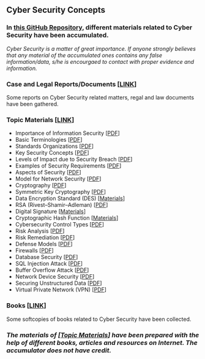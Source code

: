 ## Cyber Security Concepts 

### In [this GitHub Repository](https://github.com/MdSiamAnsary/Cyber-Security-Concepts), different materials related to Cyber Security have been accumulated. 
_Cyber Security is a matter of great importance. If anyone strongly believes that any material of the accumulated ones contains any false information/data, s/he is encourgaed to contact with proper evidence and information._

### Case and Legal Reports/Documents [[LINK](https://github.com/MdSiamAnsary/Cyber-Security-Concepts/tree/main/Case%20and%20Legal%20Reports)]
Some reports on Cyber Security related matters, regal and law documents have been gathered. 

### Topic Materials [[LINK](https://github.com/MdSiamAnsary/Cyber-Security-Concepts/tree/main/Topic%20Materials)]
- Importance of Information Security [[PDF](https://github.com/MdSiamAnsary/Cyber-Security-Concepts/blob/main/Topic%20Materials/Importance%20of%20Information%20Security.pdf)]
- Basic Terminologies [[PDF](https://github.com/MdSiamAnsary/Cyber-Security-Concepts/blob/main/Topic%20Materials/Terminologies.pdf)]
- Standards Organizations [[PDF](https://github.com/MdSiamAnsary/Cyber-Security-Concepts/blob/main/Topic%20Materials/Standards%20Organizations%20.pdf)]
- Key Security Concepts [[PDF](https://github.com/MdSiamAnsary/Cyber-Security-Concepts/blob/main/Topic%20Materials/Key%20Security%20Concepts.pdf)]
- Levels of Impact due to Security Breach [[PDF](https://github.com/MdSiamAnsary/Cyber-Security-Concepts/blob/main/Topic%20Materials/Levels%20of%20Impact%20due%20to%20Security%20Breach.pdf)]
- Examples of Security Requirements [[PDF](https://github.com/MdSiamAnsary/Cyber-Security-Concepts/blob/main/Topic%20Materials/Examples%20of%20Security%20Requirements%20.pdf)]
- Aspects of Security [[PDF](https://github.com/MdSiamAnsary/Cyber-Security-Concepts/blob/main/Topic%20Materials/Aspects%20of%20Security.pdf)]
- Model for Network Security [[PDF](https://github.com/MdSiamAnsary/Cyber-Security-Concepts/blob/main/Topic%20Materials/Model%20for%20Network%20Security.pdf)]
- Cryptography [[PDF](https://github.com/MdSiamAnsary/Cyber-Security-Concepts/blob/main/Topic%20Materials/Cryptography.pdf)]
- Symmetric Key Cryptography [[PDF](https://github.com/MdSiamAnsary/Cyber-Security-Concepts/blob/main/Topic%20Materials/Symmetric%20Key%20Cryptography.pdf)]
- Data Encryption Standard (DES) [[Materials](https://github.com/MdSiamAnsary/Cyber-Security-Concepts/tree/main/Topic%20Materials/DES)]
- RSA (Rivest–Shamir–Adleman) [[PDF](https://github.com/MdSiamAnsary/Cyber-Security-Concepts/blob/main/Topic%20Materials/RSA%20(Rivest%E2%80%93Shamir%E2%80%93Adleman).pdf)]
- Digital Signature [[Materials](https://github.com/MdSiamAnsary/Cyber-Security-Concepts/tree/main/Topic%20Materials/Digital%20Signature)]
- Cryptographic Hash Function [[Materials]()] 
- Cybersecurity Control Types [[PDF](https://github.com/MdSiamAnsary/Cyber-Security-Concepts/blob/main/Topic%20Materials/Cyber%20Security%20Control%20Types.pdf)]
- Risk Analysis [[PDF](https://github.com/MdSiamAnsary/Cyber-Security-Concepts/blob/main/Topic%20Materials/Risk%20Analysis.pdf)]
- Risk Remediation [[PDF](https://github.com/MdSiamAnsary/Cyber-Security-Concepts/blob/main/Topic%20Materials/Risk%20Remediation.pdf)]
- Defense Models [[PDF](https://github.com/MdSiamAnsary/Cyber-Security-Concepts/blob/main/Topic%20Materials/Defense%20Models.pdf)]
- Firewalls [[PDF](https://github.com/MdSiamAnsary/Cyber-Security-Concepts/blob/main/Topic%20Materials/Firewalls.pdf)]
- Database Security [[PDF](https://github.com/MdSiamAnsary/Cyber-Security-Concepts/blob/main/Topic%20Materials/Database%20Security.pdf)]
- SQL Injection Attack [[PDF](https://github.com/MdSiamAnsary/Cyber-Security-Concepts/blob/main/Topic%20Materials/SQL%20Injection%20Attack.pdf)]
- Buffer Overflow Attack [[PDF](https://github.com/MdSiamAnsary/Cyber-Security-Concepts/blob/main/Topic%20Materials/Buffer%20Overflow%20Attack.pdf)]
- Network Device Security [[PDF](https://github.com/MdSiamAnsary/Cyber-Security-Concepts/blob/main/Topic%20Materials/Network%20Device%20Security.pdf)]
- Securing Unstructured Data [[PDF](https://github.com/MdSiamAnsary/Cyber-Security-Concepts/blob/main/Topic%20Materials/Securing%20Unstructured%20Data.pdf)]
- Virtual Private Network (VPN) [[PDF](https://github.com/MdSiamAnsary/Cyber-Security-Concepts/blob/main/Topic%20Materials/Virtual%20Private%20Network%20(VPN).pdf)]


### Books [[LINK](https://github.com/MdSiamAnsary/Cyber-Security-Concepts/tree/main/Books)]
Some softcopies of books related to Cyber Security have been collected. 

### _The materials of [[Topic Materials](https://github.com/MdSiamAnsary/Cyber-Security-Concepts/tree/main/Topic%20Materials)] have been prepared with the help of different books, articles and resources on Internet. The accumulator does not have credit._


